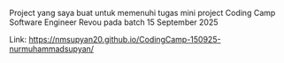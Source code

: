 Project yang saya buat untuk memenuhi tugas mini project Coding Camp Software Engineer Revou pada batch 15 September 2025

Link: https://nmsupyan20.github.io/CodingCamp-150925-nurmuhammadsupyan/
